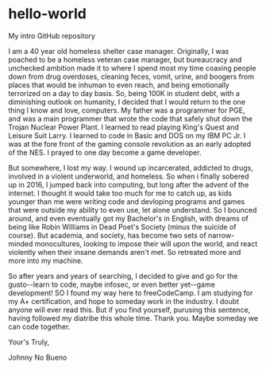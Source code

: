 # hello-world
My intro GitHub repository

I am a 40 year old homeless shelter case manager. Originally, I was poached to be a homeless veteran case manager, but bureaucracy and unchecked ambition made it to where I spend most my time coaxing people down from drug overdoses, cleaning feces, vomit, urine, and boogers from places that would be inhuman to even reach, and being emotionally terrorized on a day to day basis. So, being 100K in student debt, with a diminishing outlook on humanity, I decided that I would return to the one thing I know and love, computers. My father was a programmer for PGE, and was a main programmer that wrote the code that safely shut down the Trojan Nuclear Power Plant. I learned to read playing King's Quest and Leisure Suit Larry. I learned to code in Basic and DOS on my IBM PC Jr. I was at the fore front of the gaming console revolution as an early adopted of the NES. I prayed to one day become a game developer.

But somewhere, I lost my way. I wound up incarcerated, addicted to drugs, involved in a violent underworld, and homeless. So when i finally sobered up in 2016, I jumped back into computing, but long after the advent of the internet. I thought it would take too much for me to catch up, as kids younger than me were writing code and devloping programs and games that were outside my ability to even use, let alone understand. So I bounced around, and even eventually got my Bachelor's in English, with dreams of being like Robin Williams in Dead Poet's Society (minus the suicide of course). But academia, and society, has become two sets of narrow-minded monocultures, looking to impose their will upon the world, and react violently when their insane demands aren't met. So retreated more and more into my machine.

So after years and years of searching, I decided to give and go for the gusto--learn to code, maybe infosec, or even better yet--game development! SO I found my way here to freeCodeCamp. I am studying for my A+ certification, and hope to someday work in the industry. I doubt anyone will ever read this. But if you find yourself, purusing this sentence, having followed my diatribe this whole time. Thank you. Maybe someday we can code together.

Your's Truly,

Johnny No Bueno
